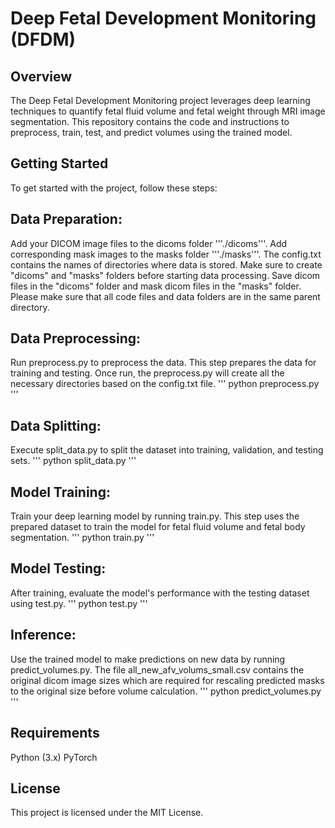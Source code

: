 # Deep Fetal Development Monitoring (DFDM)
## Overview
The Deep Fetal Development Monitoring project leverages deep learning techniques to quantify fetal fluid volume and fetal weight through MRI image segmentation. This repository contains the code and instructions to preprocess, train, test, and predict volumes using the trained model.

## Getting Started
To get started with the project, follow these steps:

## Data Preparation:

Add your DICOM image files to the dicoms folder '''./dicoms'''.
Add corresponding mask images to the masks folder '''./masks'''.
The config.txt contains the names of directories where data is stored. Make sure to create "dicoms" and "masks" folders before starting data processing.
Save dicom files in the "dicoms" folder and mask dicom files in the "masks" folder. Please make sure that all code files and data folders are in the same parent directory.
## Data Preprocessing:

Run preprocess.py to preprocess the data. This step prepares the data for training and testing.
Once run, the preprocess.py will create all the necessary directories based on the config.txt file.
'''
python preprocess.py
'''
## Data Splitting:

Execute split_data.py to split the dataset into training, validation, and testing sets.
'''
python split_data.py
'''
## Model Training:

Train your deep learning model by running train.py. This step uses the prepared dataset to train the model for fetal fluid volume and fetal body segmentation.
'''
python train.py
'''
## Model Testing:

After training, evaluate the model's performance with the testing dataset using test.py.
'''
python test.py
'''
## Inference:

Use the trained model to make predictions on new data by running predict_volumes.py.
The file all_new_afv_volums_small.csv contains the original dicom image sizes which are required for rescaling predicted masks to the original size before volume calculation.
'''
python predict_volumes.py
'''
## Requirements
Python (3.x)
PyTorch 
## License
This project is licensed under the MIT License.
